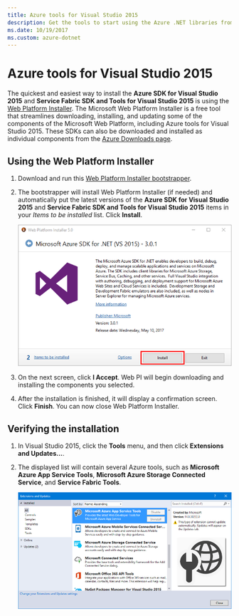 ```yaml
---
title: Azure tools for Visual Studio 2015
description: Get the tools to start using the Azure .NET libraries from Visual Studio 2015.
ms.date: 10/19/2017
ms.custom: azure-dotnet
---
```


# Azure tools for Visual Studio 2015

The quickest and easiest way to install the **Azure SDK for Visual Studio 2015** and **Service Fabric SDK and Tools for Visual Studio 2015** is using the [Web Platform Installer](https://www.microsoft.com/web/downloads/platform.aspx). The Microsoft Web Platform Installer is a free tool that streamlines downloading, installing, and updating some of the components of the Microsoft Web Platform, including Azure tools for Visual Studio 2015. These SDKs can also be downloaded and installed as individual components from the [Azure Downloads page](https://azure.microsoft.com/downloads/).

## Using the Web Platform Installer

1. Download and run this [Web Platform Installer bootstrapper](https://www.microsoft.com/web/handlers/webpi.ashx?command=getinstallerredirect&appid=VWDOrVs2015AzurePack;MicrosoftAzure-ServiceFabric-VS2015).

2. The bootstrapper will install Web Platform Installer (if needed) and automatically put the latest versions of the  **Azure SDK for Visual Studio 2015** and **Service Fabric SDK and Tools for Visual Studio 2015** items in your *Items to be installed* list. Click **Install**.

    ![Web Platform Installer](../media/sdk/vs2015-install/webpi.png)

3. On the next screen, click **I Accept**. Web PI will begin downloading and installing the components you selected.

4. After the installation is finished, it will display a confirmation screen. Click **Finish**. You can now close Web Platform Installer.

## Verifying the installation

1. In Visual Studio 2015, click the **Tools** menu, and then click **Extensions and Updates...**.

2. The displayed list will contain several Azure tools, such as **Microsoft Azure App Service Tools**, **Microsoft Azure Storage Connected Service**, and **Service Fabric Tools**.

    ![Extensions and updates](../media/sdk/vs2015-install/ext-tools.png)

